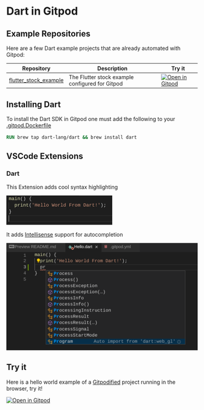 # Dart in Gitpod

## Example Repositories

Here are a few Dart example projects that are already automated with Gitpod:

<div class="table-container">

| Repository | Description | Try it |
|------|----------------|-----------|
|[flutter_stock_example](https://github.com/gitpod-io/flutter_stock_example)|The Flutter stock example configured for Gitpod|[![Open in Gitpod](https://gitpod.io/button/open-in-gitpod.svg)](https://gitpod.io/#https://github.com/gitpod-io/flutter_stock_example)|

## Installing Dart

To install the Dart SDK in Gitpod one must add the following to your [.gitpod.Dockerfile](/docs/config-docker)

```Dockerfile
RUN brew tap dart-lang/dart && brew install dart
```

## VSCode Extensions

### Dart

This Extension adds cool syntax highlighting

![Syntax highlighting example](../images/AfterSyntaxHighlighting.png)


It adds [Intellisense](https://code.visualstudio.com/docs/editor/intellisense) support for autocompletion

![Dart intellisense example](../images/DartIntellisenseExample.png)

## Try it

Here is a hello world example of a [Gitpodified](https://www.gitpod.io/blog/gitpodify/) project running in the browser, try it!

[![Open in Gitpod](https://gitpod.io/button/open-in-gitpod.svg)](https://gitpod.io/#https://github.com/gitpod-io/Gitpod-Dart)
